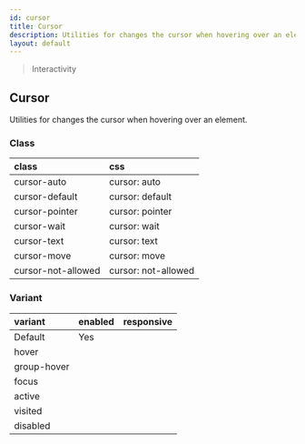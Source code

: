```yaml
---
id: cursor
title: Cursor
description: Utilities for changes the cursor when hovering over an element.
layout: default
---
```


> Interactivity

## Cursor

Utilities for changes the cursor when hovering over an element.

### Class

| <span class="px-3 py-1 text-white bg-charcoal-100 rounded-full">class</span> | <span class="px-3 py-1 text-white bg-charcoal-100 rounded-full">css</span> |
|:--|:--|
| cursor-auto | cursor: auto |
| cursor-default | cursor: default |
| cursor-pointer | cursor: pointer |
| cursor-wait | cursor: wait |
| cursor-text | cursor: text |
| cursor-move | cursor: move |
| cursor-not-allowed | cursor: not-allowed |

### Variant

| <span class="px-3 py-1 text-white bg-charcoal-100 rounded-full">variant</span> | <span class="px-3 py-1 text-white bg-charcoal-100 rounded-full">enabled</span> | <span class="px-3 py-1 text-white bg-charcoal-100 rounded-full">responsive</span> |
|:--|:--|:--|
| Default | Yes | |
| hover| | |
| group-hover | | |
| focus | | |
| active | | |
| visited | | |
| disabled | | |